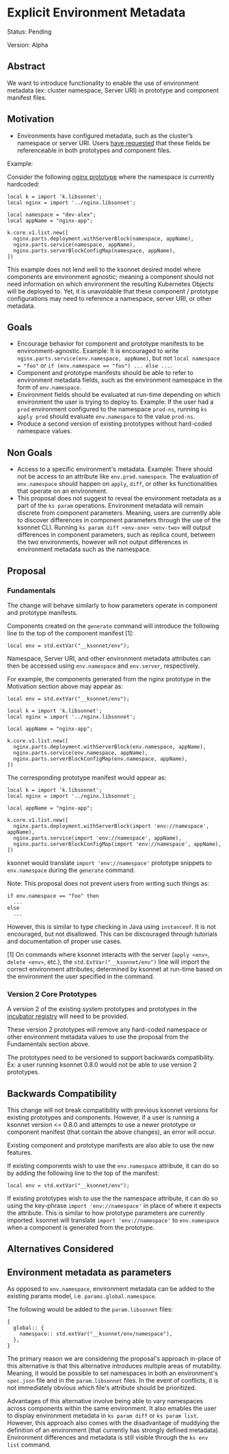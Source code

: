 # Explicit Environment Metadata

Status: Pending

Version: Alpha

## Abstract

We want to introduce functionality to enable the use of environment metadata (ex: cluster namespace, Server URI) in prototype and component manifest files.

## Motivation

* Environments have configured metadata, such as the cluster’s namespace or server URI. Users [have requested](https://github.com/ksonnet/ksonnet/issues/222) that these fields be referenceable in both prototypes and component files.

Example:

Consider the following [nginx prototype](https://github.com/ksonnet/parts/blob/9d78d6bb445d530d5b927656d2293d4f12654608/incubator/nginx/examples/nginx.jsonnet) where the namespace is currently hardcoded:

```jsonnet
local k = import 'k.libsonnet';
local nginx = import '../nginx.libsonnet';

local namespace = "dev-alex";
local appName = "nginx-app";

k.core.v1.list.new([
  nginx.parts.deployment.withServerBlock(namespace, appName),
  nginx.parts.service(namespace, appName),
  nginx.parts.serverBlockConfigMap(namespace, appName),
])
```
 
This example does not lend well to the ksonnet desired model where components are environment agnostic; meaning a component should not need information on which environment the resulting Kubernetes Objects will be deployed to. Yet, it is unavoidable that these component / prototype configurations may need to reference a namespace, server URI, or other metadata.

## Goals

* Encourage behavior for component and prototype manifests to be environment-agnostic. 
  Example: It is encouraged to write `nginx.parts.service(env.namespace, appName)`, but not `local namespace = "foo"` or `if (env.namespace == "foo") ... else ...`.
* Component and prototype manifests should be able to refer to environment metadata fields, such as the environment namespace in the form of `env.namespace`.
* Environment fields should be evaluated at run-time depending on which environment the user is trying to deploy to. 
  Example: If the user had a `prod` environment configured to the namespace `prod-ns`, running `ks apply prod` should evaluate `env.namespace` to the value `prod-ns`.
* Produce a second version of existing prototypes without hard-coded namespace values.

## Non Goals

* Access to a specific environment's metadata. 
  Example: There should not be access to an attribute like `env.prod.namespace`. The evaluation of `env.namespace` should happen on `apply`, `diff`, or other ks functionalities that operate on an environment.
* This proposal does not suggest to reveal the environment metadata as a part of the `ks param` operations. Environment metadata will remain discrete from component parameters. Meaning, users are currently able to discover differences in component parameters through the use of the ksonnet CLI. Running `ks param diff <env-one> <env-two>` will output differences in component parameters, such as replica count, between the two environments, however will not output differences in environment metadata such as the namespace.

## Proposal

### Fundamentals

The change will behave similarly to how parameters operate in component and prototype manifests.

Components created on the `generate` command will introduce the following line to the top of the component manifest [1]:

`local env = std.extVar("__ksonnet/env");`

Namespace, Server URI, and other environment metadata attributes can then be accessed using `env.namespace` and `env.server`, respectively.

For example, the components generated from the nginx prototype in the Motivation section above may appear as:

```jsonnet
local env = std.extVar("__ksonnet/env");

local k = import 'k.libsonnet';
local nginx = import '../nginx.libsonnet';

local appName = "nginx-app";

k.core.v1.list.new([
  nginx.parts.deployment.withServerBlock(env.namespace, appName),
  nginx.parts.service(env.namespace, appName),
  nginx.parts.serverBlockConfigMap(env.namespace, appName),
])
```

The corresponding prototype manifest would appear as:

```jsonnet
local k = import 'k.libsonnet';
local nginx = import '../nginx.libsonnet';

local appName = "nginx-app";

k.core.v1.list.new([
  nginx.parts.deployment.withServerBlock(import 'env://namespace', appName),
  nginx.parts.service(import 'env://namespace', appName),
  nginx.parts.serverBlockConfigMap(import 'env://namespace', appName),
])
```

ksonnet would translate `import 'env://namespace'` prototype snippets to `env.namespace` during the `generate` command.

Note: This proposal does not prevent users from writing such things as:

```jsonnet
if env.namespace == "foo" then
  ...
else
  ...
```

However, this is similar to type checking in Java using `instanceof`. It is not encouraged, but not disallowed. This can be discouraged through tutorials and documentation of proper use cases.

[1] On commands where ksonnet interacts with the server (`apply <env>`, `delete <env>`, etc.), the `std.ExtVar("__ksonnet/env")` line will import the correct environment attributes; determined by ksonnet at run-time based on the environment the user specified in the command.

### Version 2 Core Prototypes

A version 2 of the existing system prototypes and prototypes in the [incubator registry](https://github.com/ksonnet/parts/tree/master/incubator) will need to be provided. 

These version 2 prototypes will remove any hard-coded namespace or other environment metadata values to use the proposal from the Fundamentals section above.

The prototypes need to be versioned to support backwards compatibility. Ex: a user running ksonnet 0.8.0 would not be able to use version 2 prototypes.

## Backwards Compatibility

This change will not break compatibility with previous ksonnet versions for existing prototypes and components. However, if a user is running a ksonnet version <= 0.8.0 and attempts to use a newer prototype or component manifest (that contain the above changes), an error will occur.

Existing component and prototype manifests are also able to use the new features.

If existing components wish to use the `env.namespace` attribute, it can do so by adding the following line to the top of the manifest:

`local env = std.extVar("__ksonnet/env");`

If existing prototypes wish to use the the namespace attribute, it can do so using the key-phrase `import 'env://namespace'` in place of where it expects the attribute. This is similar to how prototype parameters are currently imported. ksonnet will translate `import 'env://namespace'` to `env.namespace` when a component is generated from the prototype.

## Alternatives Considered

## Environment metadata as parameters

As opposed to `env.namespace`, environment metadata can be added to the existing params model, i.e. `params.global.namespace`.

The following would be added to the `param.libsonnet` files:

```jsonnet
{
  global:: {
    namespace:: std.extVar("__ksonnet/env/namespace"),
  },
}
```

The primary reason we are considering the proposal's approach in-place of this alternative is that this alternative introduces multiple areas of mutability. Meaning, it would be possible to set namespaces in both an environment's `spec.json` file and in the `param.libsonnet` files. In the event of conflicts, it is not immediately obvious which file's attribute should be prioritized.

Advantages of this alternative involve being able to vary namespaces across components within the same environment. It also emables the user to display environment metadata in `ks param diff` or `ks param list`. However, this approach also comes with the disadvantage of muddying the definition of an environment (that currently has strongly defined metadata). Environment differences and metadata is still visible through the `ks env list` command.
